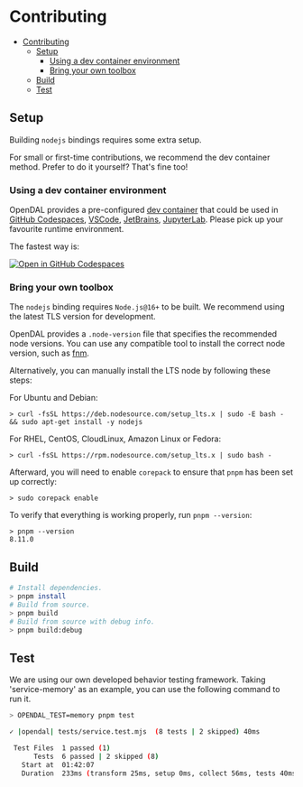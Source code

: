 # Contributing

- [Contributing](#contributing)
  - [Setup](#setup)
    - [Using a dev container environment](#using-a-dev-container-environment)
    - [Bring your own toolbox](#bring-your-own-toolbox)
  - [Build](#build)
  - [Test](#test)

## Setup

Building `nodejs` bindings requires some extra setup.

For small or first-time contributions, we recommend the dev container method. Prefer to do it yourself? That's fine too!

### Using a dev container environment

OpenDAL provides a pre-configured [dev container](https://containers.dev/) that could be used in [GitHub Codespaces](https://github.com/features/codespaces), [VSCode](https://code.visualstudio.com/), [JetBrains](https://www.jetbrains.com/remote-development/gateway/), [JupyterLab](https://jupyterlab.readthedocs.io/en/stable/). Please pick up your favourite runtime environment.

The fastest way is:

[![Open in GitHub Codespaces](https://github.com/codespaces/badge.svg)](https://codespaces.new/apache/opendal?quickstart=1&machine=standardLinux32gb)

### Bring your own toolbox

The `nodejs` binding requires `Node.js@16+` to be built. We recommend using the latest TLS version for development.

OpenDAL provides a `.node-version` file that specifies the recommended node versions. You can use any compatible tool to install the correct node version, such as [fnm](https://github.com/Schniz/fnm).

Alternatively, you can manually install the LTS node by following these steps:

For Ubuntu and Debian:

```shell
> curl -fsSL https://deb.nodesource.com/setup_lts.x | sudo -E bash - && sudo apt-get install -y nodejs
```

For RHEL, CentOS, CloudLinux, Amazon Linux or Fedora:

```shell
> curl -fsSL https://rpm.nodesource.com/setup_lts.x | sudo bash -
```

Afterward, you will need to enable `corepack` to ensure that `pnpm` has been set up correctly:

```shell
> sudo corepack enable
```

To verify that everything is working properly, run `pnpm --version`:

```shell
> pnpm --version
8.11.0
```

## Build

```bash
# Install dependencies.
> pnpm install
# Build from source.
> pnpm build
# Build from source with debug info.
> pnpm build:debug
```

## Test

We are using our own developed behavior testing framework.
Taking 'service-memory' as an example, you can use the following command to run it.

```bash
> OPENDAL_TEST=memory pnpm test

✓ |opendal| tests/service.test.mjs  (8 tests | 2 skipped) 40ms

 Test Files  1 passed (1)
      Tests  6 passed | 2 skipped (8)
   Start at  01:42:07
   Duration  233ms (transform 25ms, setup 0ms, collect 56ms, tests 40ms, environment 0ms, prepare 52ms)
```
